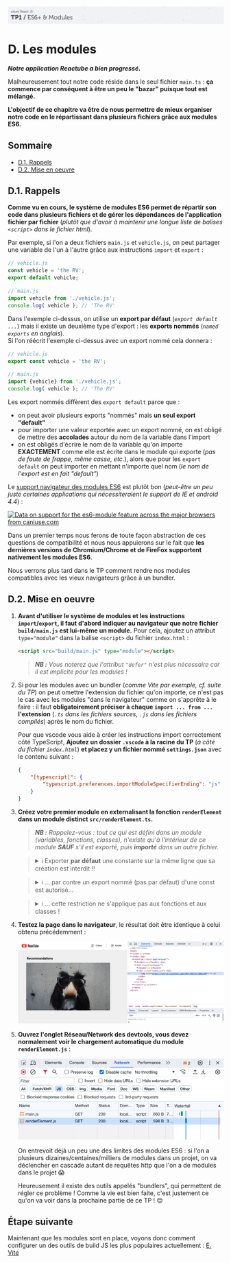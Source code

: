 <img src="images/readme/header-small.jpg" >

# D. Les modules <!-- omit in toc -->

_**Notre application Reactube a bien progressé.**_

Malheureusement tout notre code réside dans le seul fichier `main.ts` : **ça commence par conséquent à être un peu le "bazar" puisque tout est mélangé.**

**L'objectif de ce chapitre va être de nous permettre de mieux organiser notre code en le répartissant dans plusieurs fichiers grâce aux modules ES6.**

## Sommaire <!-- omit in toc -->
- [D.1. Rappels](#d1-rappels)
- [D.2. Mise en oeuvre](#d2-mise-en-oeuvre)

## D.1. Rappels
**Comme vu en cours, le système de modules ES6 permet de répartir son code dans plusieurs fichiers et de gérer les dépendances de l'application fichier par fichier** (_plutôt que d'avoir à maintenir une longue liste de balises `<script>` dans le fichier html_).

Par exemple, si l'on a deux fichiers `main.js` et `vehicle.js`, on peut partager une variable de l'un à l'autre grâce aux instructions `import` et `export` :
```js
// vehicle.js
const vehicle = 'the RV';
export default vehicle;
```
```js
// main.js
import vehicle from './vehicle.js';
console.log( vehicle ); // 'The RV'
```

Dans l'exemple ci-dessus, on utilise un **export par défaut** (_`export default ...`_) mais il existe un deuxième type d'export : les **exports nommés** (_`named exports` en anglais_). \
Si l'on réécrit l'exemple ci-dessus avec un export nommé cela donnera :
```js
// vehicle.js
export const vehicle = 'the RV';
```
```js
// main.js
import {vehicle} from './vehicle.js';
console.log( vehicle ); // 'The RV'
```

Les export nommés diffèrent des `export default` parce que :
- on peut avoir plusieurs exports "nommés" mais **un seul export "default"**
- pour importer une valeur exportée avec un export nommé, on est obligé de mettre des **accolades** autour du nom de la variable dans l'import
- on est obligés d'écrire le nom de la variable qu'on importe **EXACTEMENT** comme elle est écrite dans le module qui exporte (_pas de faute de frappe, même casse, etc._), alors que pour les `export default` on peut importer en mettant n'importe quel nom (_le nom de l'export est en fait "default"_)

Le [support navigateur des modules ES6](https://caniuse.com/#feat=es6-module) est plutôt bon (_peut-être un peu juste certaines applications qui nécessiteraient le support de IE et android 4.4_) :

<a href="http://caniuse.com/#feat=es6-module">
	<picture>
		<source type="image/webp" srcset="https://caniuse.bitsofco.de/image/es6-module.webp">
		<source type="image/png" srcset="https://caniuse.bitsofco.de/image/es6-module.png">
		<img src="https://caniuse.bitsofco.de/image/es6-module.jpg" alt="Data on support for the es6-module feature across the major browsers from caniuse.com">
	</picture>
</a>

Dans un premier temps nous ferons de toute façon abstraction de ces questions de compatibilité et nous nous appuierons sur le fait que **les dernières versions de Chromium/Chrome et de FireFox supportent nativement les modules ES6**.

Nous verrons plus tard dans le TP comment rendre nos modules compatibles avec les vieux navigateurs grâce à un bundler.

## D.2. Mise en oeuvre
1.  **Avant d'utiliser le système de modules et les instructions `import`/`export`, il faut d'abord indiquer au navigateur que notre fichier `build/main.js` est lui-même un module.** Pour cela, ajoutez un attribut `type="module"` dans la balise `<script>` du fichier `index.html` :
	```html
	<script src="build/main.js" type="module"></script>
	```
	> _**NB :** Vous noterez que l'attribut `"defer"` n'est plus nécessaire car il est implicite pour les modules !_

3. Si pour les modules avec un bundler (_comme Vite par exemple, cf. suite du TP_) on peut omettre l'extension du fichier qu'on importe, ce n'est pas le cas avec les modules "dans le navigateur" comme on s'apprête à le faire : il faut **obligatoirement préciser à chaque `import ... from ...` l'extension** (_`.ts` dans les fichiers sources, `.js` dans les fichiers compilés_) après le nom du fichier.

	Pour que vscode vous aide à créer les instructions import correctement côté TypeScript, **Ajoutez un dossier `.vscode` à la racine du TP**  (_à côté du fichier `index.html`_) **et placez y un fichier nommé `settings.json`** avec le contenu suivant :

	```json
	{
	    "[typescript]": {
	        "typescript.preferences.importModuleSpecifierEnding": "js"
	    }
	}
	```

4.  **Créez votre premier module en externalisant la fonction `renderElement` dans un module distinct `src/renderElement.ts`.**

	> _**NB :** Rappelez-vous : tout ce qui est défini dans un module (variables, fonctions, classes), n'existe qu'à l'intérieur de ce module **SAUF** s'il est exporté, puis **importé** dans un autre fichier._

	> <details><summary>ℹ️ Exporter <strong>par défaut</strong> une constante sur la même ligne que sa création est interdit !!</summary>
	>
	> _Source la Bible : [stackoverflow](https://stackoverflow.com/a/36261387)) :_
	> ```js
	> export default const data = [...]; // ERREUR !
	> ```
	> _Il faut obligatoirement faire cela en deux étapes :_
	> ```js
	> const data = [...];
	> export default data; // OK !
	> ```

	> <details><summary>ℹ️ ... par contre un export nommé (pas par défaut) d'une const est autorisé...</summary>
	>
	> ```js
	> export const data = [...]; // OK !
	> ```
	> </details>

	> <details><summary>ℹ️ ... cette restriction ne s'applique pas aux fonctions et aux classes !</summary>
	>
	> _On peut tout à fait faire :_
	> ```js
	> export default class Component {...} // OK !
	> ```
	> ```js
	> export default function checkValue(value){...} // OK aussi !
	> ```
	> </details>

5. **Testez la page dans le navigateur**, le résultat doit être identique à celui obtenu précédemment :

	<img src="images/readme/screen-02.png" >

6. **Ouvrez l'onglet Réseau/Network des devtools, vous devez normalement voir le chargement automatique du module `renderElement.js`** :

	<img src="images/readme/modules-network.png" />

	On entrevoit déjà un peu une des limites des modules ES6 : si l'on a plusieurs dizaines/centaines/milliers de modules dans un projet, on va déclencher en cascade autant de requêtes http que l'on a de modules dans le projet 😱

	Heureusement il existe des outils appelés "bundlers", qui permettent de régler ce problème ! Comme la vie est bien faite, c'est justement ce qu'on va voir dans la prochaine partie de ce TP ! 😌


## Étape suivante <!-- omit in toc -->
Maintenant que les modules sont en place, voyons donc comment configurer un des outils de build JS les plus populaires actuellement : [E. Vite](E-vite.md)
